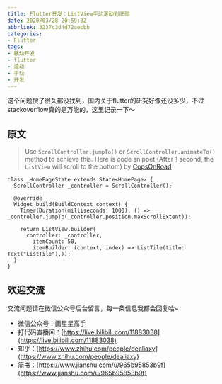 ```yaml
---
title: Flutter开发：ListView手动滚动到底部
date: 2020/03/28 20:59:32
abbrlink: 3237c3d4d72aecbb
categories:
- Flutter
tags:
- 移动开发
- flutter
- 滚动
- 手动
- 开发
---
```

这个问题搜了很久都没找到，国内关于flutter的研究好像还没多少，不过stackoverflow真的是万能的，这里记录一下～

## 原文

>Use `ScrollController.jumpTo()` or `ScrollController.animateTo()` method to achieve this.
Here is code snippet (After 1 second, the `ListView` will scroll to the bottom)
>by [CopsOnRoad](https://stackoverflow.com/users/6618622/copsonroad)
```
class _HomePageState extends State<HomePage> {
  ScrollController _controller = ScrollController();

  @override
  Widget build(BuildContext context) {
    Timer(Duration(milliseconds: 1000), () => _controller.jumpTo(_controller.position.maxScrollExtent));

    return ListView.builder(
      controller: _controller,
        itemCount: 50,
        itemBuilder: (context, index) => ListTile(title: Text("ListTile"),));
  }
}
```

## 欢迎交流
交流问题请在微信公众号后台留言，每一条信息我都会回复哈~
- 微信公众号：画星星高手
- 打代码直播间：[https://live.bilibili.com/11883038](https://live.bilibili.com/11883038)
- 知乎：[https://www.zhihu.com/people/dealiaxy](https://www.zhihu.com/people/dealiaxy)
- 简书：[https://www.jianshu.com/u/965b95853b9f](https://www.jianshu.com/u/965b95853b9f)
